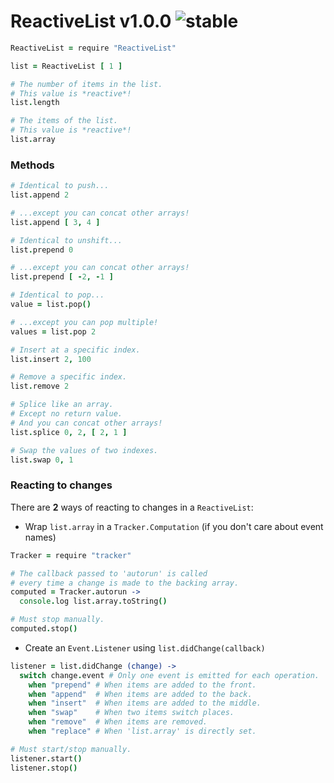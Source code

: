 
# ReactiveList v1.0.0 ![stable](https://img.shields.io/badge/stability-stable-4EBA0F.svg?style=flat)

```coffee
ReactiveList = require "ReactiveList"

list = ReactiveList [ 1 ]

# The number of items in the list.
# This value is *reactive*!
list.length

# The items of the list.
# This value is *reactive*!
list.array
```

### Methods

```coffee
# Identical to push...
list.append 2

# ...except you can concat other arrays!
list.append [ 3, 4 ]

# Identical to unshift...
list.prepend 0

# ...except you can concat other arrays!
list.prepend [ -2, -1 ]

# Identical to pop...
value = list.pop()

# ...except you can pop multiple!
values = list.pop 2

# Insert at a specific index.
list.insert 2, 100

# Remove a specific index.
list.remove 2

# Splice like an array.
# Except no return value.
# And you can concat other arrays!
list.splice 0, 2, [ 2, 1 ]

# Swap the values of two indexes.
list.swap 0, 1
```

### Reacting to changes

There are **2** ways of reacting to changes in a `ReactiveList`:

- Wrap `list.array` in a `Tracker.Computation` (if you don't care about event names)

```coffee
Tracker = require "tracker"

# The callback passed to 'autorun' is called
# every time a change is made to the backing array.
computed = Tracker.autorun ->
  console.log list.array.toString()

# Must stop manually.
computed.stop()
```

- Create an `Event.Listener` using `list.didChange(callback)`

```coffee
listener = list.didChange (change) ->
  switch change.event # Only one event is emitted for each operation.
    when "prepend" # When items are added to the front.
    when "append"  # When items are added to the back.
    when "insert"  # When items are added to the middle.
    when "swap"    # When two items switch places.
    when "remove"  # When items are removed.
    when "replace" # When 'list.array' is directly set.

# Must start/stop manually.
listener.start()
listener.stop()
```
